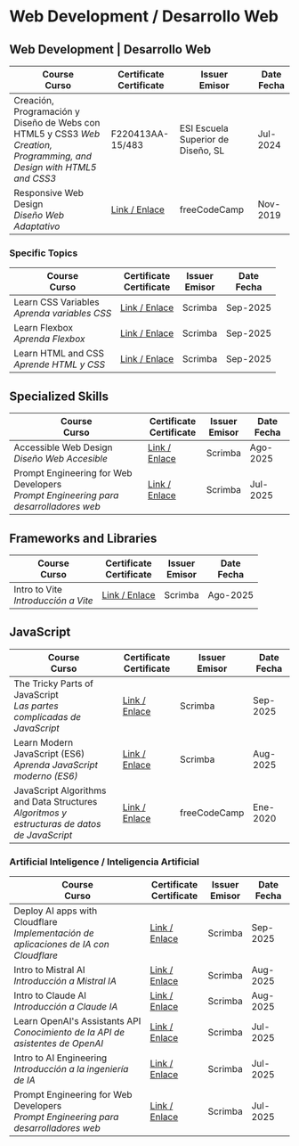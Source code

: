 # Web Development / Desarrollo Web

## Web Development  |  Desarrollo Web

| Course <br> Curso  | Certificate <br> Certificate  | Issuer <br> Emisor | Date <br> Fecha |
|-|-|-|-|
| Creación, Programación y Diseño de Webs con HTML5 y CSS3 _Web Creation, Programming, and Design with HTML5 and CSS3_| F220413AA-15/483 | ESI Escuela Superior de Diseño, SL | Jul-2024|
| Responsive Web Design<br>_Diseño Web Adaptativo_             |   [Link / Enlace](https://www.freecodecamp.org/certification/candytale55/responsive-web-design)  | freeCodeCamp |  Nov-2019   |

### Specific Topics

| Course <br> Curso  | Certificate <br> Certificate  | Issuer <br> Emisor | Date <br> Fecha |
|-|-|-|-|
| Learn CSS Variables <br> _Aprenda variables CSS_  |[Link / Enlace](https://scrimba.com/certificate-cert2JbLs3qgBCLdDpt54a21pHaVm7YE88K2BGMjTB)|Scrimba|Sep-2025|
|Learn Flexbox <br> _Aprenda Flexbox_ | [Link / Enlace](https://scrimba.com/certificate-cert24zAwPPowRKVbdDvwH5r6bF3JEGM5VcvecaAa)|Scrimba|Sep-2025|
| Learn HTML and CSS <br> _Aprende HTML y CSS_ | [Link / Enlace](https://scrimba.com/certificate-cert24zAwPPowRKVbdDvwH5r6bGHDAfo3wb9zfrx8) | Scrimba | Sep-2025 |

## Specialized Skills 

| Course <br> Curso  | Certificate <br> Certificate  | Issuer <br> Emisor | Date <br> Fecha |
|-|-|-|-|
| Accessible Web Design <br> _Diseño Web Accesible_ |  [Link / Enlace](https://scrimba.com/certificate-cert2JbLs3qgBCLdDpt54a21pHba18dKbyzHjDRpew) | Scrimba | Ago-2025 |
| Prompt Engineering for Web Developers <br> _Prompt Engineering para desarrolladores web_ | [Link / Enlace](https://scrimba.com/certificate-cert2JbLs3qgBCLdDpt54a21pHajtvESEDpGoQUno7) | Scrimba | Jul-2025 |



## Frameworks and Libraries

| Course <br> Curso  | Certificate <br> Certificate  | Issuer <br> Emisor | Date <br> Fecha |
|-|-|-|-|
| Intro to Vite <br> _Introducción a Vite_ |  [Link / Enlace](https://scrimba.com/certificate-cert2ffentAFN4a2TTipuPiLbBd85CBXP7LSZE5nLYH2yZnZxd) | Scrimba | Ago-2025 |


## JavaScript

| Course <br> Curso  | Certificate <br> Certificate  | Issuer <br> Emisor | Date <br> Fecha |
|-|-|-|-|
|The Tricky Parts of JavaScript <br> _Las partes complicadas de JavaScript_|[Link / Enlace](https://scrimba.com/certificate-cert24zAwPPowRKVbdDvwH5r6bEYXrWAgv2qKPawz)| Scrimba |Sep-2025|
|Learn Modern JavaScript (ES6) <br> _Aprenda JavaScript moderno (ES6)_|[Link / Enlace](https://scrimba.com/certificate-cert2JbLs3qgBCLdDpt54a21pHaif1J2nFNJa4Qpb1)| Scrimba | Aug-2025|
| JavaScript Algorithms and Data Structures <br> _Algoritmos y estructuras de datos de JavaScript_  |  [Link / Enlace](https://www.freecodecamp.org/certification/candytale55/javascript-algorithms-and-data-structures) | freeCodeCamp |   Ene-2020   |


### Artificial Inteligence / Inteligencia Artificial

| Course <br> Curso  | Certificate <br> Certificate  | Issuer <br> Emisor | Date <br> Fecha |
|-|-|-|-|
| Deploy AI apps with Cloudflare <br> _Implementación de aplicaciones de IA con Cloudflare_ | [Link / Enlace](https://scrimba.com/certificate-cert24zAwPPowRKVbdDvwH5r6b1AJuycZzjdfnRrE) | Scrimba | Sep-2025 |
| Intro to Mistral AI <br> _Introducción a Mistral IA_ | [Link / Enlace](https://scrimba.com/certificate-cert2JbLs3qgBCLdDpt54a21pHbazfNqxm9Tuu3gFv) | Scrimba | Aug-2025 |
| Intro to Claude AI <br> _Introducción a Claude IA_ | [Link / Enlace](https://scrimba.com/certificate-cert2ffentAFN4a2TTipuPiLbBsUUCqw3mEQ9tSMeMjJP7cZJ5) | Scrimba | Aug-2025 |
| Learn OpenAI's Assistants API <br> _Conocimiento de la API de asistentes de OpenAI_ | [Link / Enlace](https://scrimba.com/certificate-cert2JbLs3qgBCLdDpt54a21pHbZkkSSWnhVgZ15R2) | Scrimba | Jul-2025 |
| Intro to AI Engineering <br> _Introducción a la ingeniería de IA_ | [Link / Enlace](https://scrimba.com/certificate-cert2JbLs3qgBCLdDpt54a21pHbaFWpChBH5mtE6EQ) | Scrimba | Jul-2025 |
| Prompt Engineering for Web Developers <br> _Prompt Engineering para desarrolladores web_ | [Link / Enlace](https://scrimba.com/certificate-cert2JbLs3qgBCLdDpt54a21pHajtvESEDpGoQUno7) | Scrimba | Jul-2025 |



